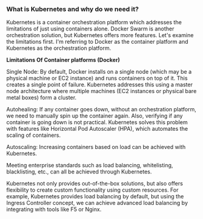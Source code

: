 ### What is Kubernetes and why do we need it?
Kubernetes is a container orchestration platform which addresses the limitations of just using containers alone. Docker Swarm is another orchestration solution, but Kubernetes offers more features. Let's examine the limitations first. I'm referring to Docker as the container platform and Kubernetes as the orchestration platform.

**Limitations Of Container platforms (Docker)**

Single Node: By default, Docker installs on a single node (which may be a physical machine or EC2 instance) and runs containers on top of it. This creates a single point of failure. Kubernetes addresses this using a master node architecture where multiple machines (EC2 instances or physical bare metal boxes) form a cluster.

Autohealing: If any container goes down, without an orchestration platform, we need to manually spin up the container again. Also, verifying if any container is going down is not practical. Kubernetes solves this problem with features like Horizontal Pod Autoscaler (HPA), which automates the scaling of containers.

Autoscaling: Increasing containers based on load can be achieved with Kubernetes.

Meeting enterprise standards such as load balancing, whitelisting, blacklisting, etc., can all be achieved through Kubernetes.

Kubernetes not only provides out-of-the-box solutions, but also offers flexibility to create custom functionality using custom resources. For example, Kubernetes provides load balancing by default, but using the Ingress Controller concept, we can achieve advanced load balancing by integrating with tools like F5 or Nginx.
